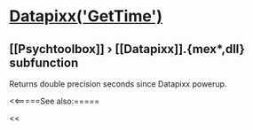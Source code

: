 # [Datapixx('GetTime')](Datapixx-GetTime) 
## [[Psychtoolbox]] &#8250; [[Datapixx]].{mex*,dll} subfunction


Returns double precision seconds since Datapixx powerup.  
  


<<=====See also:=====

<<